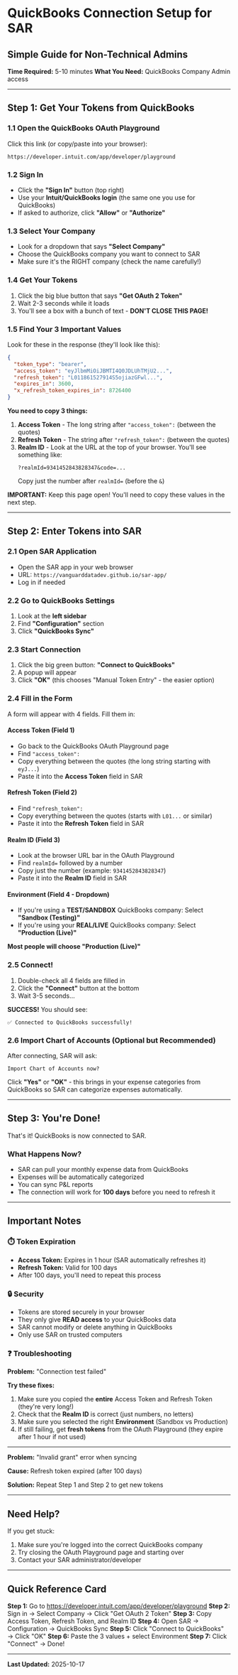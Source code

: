 # QuickBooks Connection Setup for SAR
## Simple Guide for Non-Technical Admins

**Time Required:** 5-10 minutes
**What You Need:** QuickBooks Company Admin access

---

## Step 1: Get Your Tokens from QuickBooks

### 1.1 Open the QuickBooks OAuth Playground

Click this link (or copy/paste into your browser):

```
https://developer.intuit.com/app/developer/playground
```

### 1.2 Sign In

- Click the **"Sign In"** button (top right)
- Use your **Intuit/QuickBooks login** (the same one you use for QuickBooks)
- If asked to authorize, click **"Allow"** or **"Authorize"**

### 1.3 Select Your Company

- Look for a dropdown that says **"Select Company"**
- Choose the QuickBooks company you want to connect to SAR
- Make sure it's the RIGHT company (check the name carefully!)

### 1.4 Get Your Tokens

1. Click the big blue button that says **"Get OAuth 2 Token"**
2. Wait 2-3 seconds while it loads
3. You'll see a box with a bunch of text - **DON'T CLOSE THIS PAGE!**

### 1.5 Find Your 3 Important Values

Look for these in the response (they'll look like this):

```json
{
  "token_type": "bearer",
  "access_token": "eyJlbmMiOiJBMTI4Q0JDLUhTMjU2...",
  "refresh_token": "L011861527914S5ojiazGFwl...",
  "expires_in": 3600,
  "x_refresh_token_expires_in": 8726400
}
```

**You need to copy 3 things:**

1. **Access Token** - The long string after `"access_token":` (between the quotes)
2. **Refresh Token** - The string after `"refresh_token":` (between the quotes)
3. **Realm ID** - Look at the URL at the top of your browser. You'll see something like:
   ```
   ?realmId=9341452843828347&code=...
   ```
   Copy just the number after `realmId=` (before the `&`)

**IMPORTANT:** Keep this page open! You'll need to copy these values in the next step.

---

## Step 2: Enter Tokens into SAR

### 2.1 Open SAR Application

- Open the SAR app in your web browser
- URL: `https://vanguarddatadev.github.io/sar-app/`
- Log in if needed

### 2.2 Go to QuickBooks Settings

1. Look at the **left sidebar**
2. Find **"Configuration"** section
3. Click **"QuickBooks Sync"**

### 2.3 Start Connection

1. Click the big green button: **"Connect to QuickBooks"**
2. A popup will appear
3. Click **"OK"** (this chooses "Manual Token Entry" - the easier option)

### 2.4 Fill in the Form

A form will appear with 4 fields. Fill them in:

#### **Access Token** (Field 1)
- Go back to the QuickBooks OAuth Playground page
- Find `"access_token":`
- Copy everything between the quotes (the long string starting with `eyJ...`)
- Paste it into the **Access Token** field in SAR

#### **Refresh Token** (Field 2)
- Find `"refresh_token":`
- Copy everything between the quotes (starts with `L01...` or similar)
- Paste it into the **Refresh Token** field in SAR

#### **Realm ID** (Field 3)
- Look at the browser URL bar in the OAuth Playground
- Find `realmId=` followed by a number
- Copy just the number (example: `9341452843828347`)
- Paste it into the **Realm ID** field in SAR

#### **Environment** (Field 4 - Dropdown)
- If you're using a **TEST/SANDBOX** QuickBooks company: Select **"Sandbox (Testing)"**
- If you're using your **REAL/LIVE** QuickBooks company: Select **"Production (Live)"**

**Most people will choose "Production (Live)"**

### 2.5 Connect!

1. Double-check all 4 fields are filled in
2. Click the **"Connect"** button at the bottom
3. Wait 3-5 seconds...

**SUCCESS!** You should see:
```
✅ Connected to QuickBooks successfully!
```

### 2.6 Import Chart of Accounts (Optional but Recommended)

After connecting, SAR will ask:
```
Import Chart of Accounts now?
```

Click **"Yes"** or **"OK"** - this brings in your expense categories from QuickBooks so SAR can categorize expenses automatically.

---

## Step 3: You're Done!

That's it! QuickBooks is now connected to SAR.

### What Happens Now?

- SAR can pull your monthly expense data from QuickBooks
- Expenses will be automatically categorized
- You can sync P&L reports
- The connection will work for **100 days** before you need to refresh it

---

## Important Notes

### ⏱️ Token Expiration

- **Access Token:** Expires in 1 hour (SAR automatically refreshes it)
- **Refresh Token:** Valid for 100 days
- After 100 days, you'll need to repeat this process

### 🔒 Security

- Tokens are stored securely in your browser
- They only give **READ access** to your QuickBooks data
- SAR cannot modify or delete anything in QuickBooks
- Only use SAR on trusted computers

### ❓ Troubleshooting

**Problem:** "Connection test failed"

**Try these fixes:**
1. Make sure you copied the **entire** Access Token and Refresh Token (they're very long!)
2. Check that the **Realm ID** is correct (just numbers, no letters)
3. Make sure you selected the right **Environment** (Sandbox vs Production)
4. If still failing, get **fresh tokens** from the OAuth Playground (they expire after 1 hour if not used)

---

**Problem:** "Invalid grant" error when syncing

**Cause:** Refresh token expired (after 100 days)

**Solution:** Repeat Step 1 and Step 2 to get new tokens

---

## Need Help?

If you get stuck:
1. Make sure you're logged into the correct QuickBooks company
2. Try closing the OAuth Playground page and starting over
3. Contact your SAR administrator/developer

---

## Quick Reference Card

**Step 1:** Go to https://developer.intuit.com/app/developer/playground
**Step 2:** Sign in → Select Company → Click "Get OAuth 2 Token"
**Step 3:** Copy Access Token, Refresh Token, and Realm ID
**Step 4:** Open SAR → Configuration → QuickBooks Sync
**Step 5:** Click "Connect to QuickBooks" → Click "OK"
**Step 6:** Paste the 3 values + select Environment
**Step 7:** Click "Connect" → Done!

---

**Last Updated:** 2025-10-17
